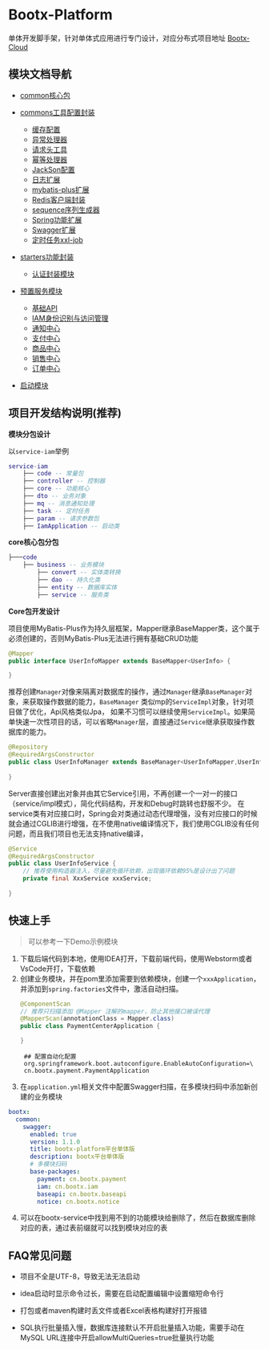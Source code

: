 # Bootx-Platform 

单体开发脚手架，针对单体式应用进行专门设计，对应分布式项目地址 [Bootx-Cloud](https://gitee.com/bootx/bootx-cloud)

## 模块文档导航

- [common核心包](bootx-common-core/README.md)
- [commons工具配置封装](bootx-commons/README.md)
  - [缓存配置](bootx-commons/common-cache/README.md)
  - [异常处理器](bootx-commons/common-exception-handler/README.md)
  - [请求头工具](bootx-commons/common-header-holder/README.md)
  - [幂等处理器](bootx-commons/common-idempotency/README.md)
  - [JackSon配置](bootx-commons/common-jackson/README.md)
  - [日志扩展](bootx-commons/common-log/README.md)
  - [mybatis-plus扩展](bootx-commons/common-mybatis-plus/README.md)
  - [Redis客户端封装](bootx-commons/common-redis-client/README.md)
  - [sequence序列生成器](bootx-commons/common-sequence/README.md)
  - [Spring功能扩展](bootx-commons/common-spring/README.md)
  - [Swagger扩展](bootx-commons/common-swagger/README.md)
  - [定时任务xxl-job](bootx-commons/common-xxl-job/README.md)
- [starters功能封装](bootx-common-starters/README.md)
  - [认证封装模块](bootx-common-starters/common-starter-auth/README.md)
- [预置服务模块](bootx-services/README.md)
  - [基础API](bootx-services/service-baseapi/README.md)
  - [IAM身份识别与访问管理](bootx-services/service-iam/README.md)
  - [通知中心](bootx-services/service-notice/README.md)
  - [支付中心](bootx-services/service-payment/README.md)
  - [商品中心](bootx-services/service-goods/README.md)
  - [销售中心](bootx-services/service-sales/README.md)
  - [订单中心](bootx-services/service-order/README.md)

- [启动模块](bootx-start/README.md)

## 项目开发结构说明(推荐)


**模块分包设计**

以`service-iam`举例
```lua
service-iam 
    ├── code -- 常量包
    ├── controller -- 控制器
    ├── core -- 功能核心
    ├── dto -- 业务对象
    ├── mq -- 消息通知处理
    ├── task -- 定时任务
    ├── param -- 请求参数包
    ├── IamApplication -- 启动类
```
**core核心包分包**

```lua
├───code 
    ├── business -- 业务模块
        ├── convert -- 实体类转换
        ├── dao -- 持久化类
        ├── entity -- 数据库实体
        ├── service -- 服务类
```

**Core包开发设计**

项目使用MyBatis-Plus作为持久层框架，Mapper继承BaseMapper类，这个属于必须创建的，否则MyBatis-Plus无法进行拥有基础CRUD功能
```java
@Mapper
public interface UserInfoMapper extends BaseMapper<UserInfo> {

}
```
推荐创建`Manager`对像来隔离对数据库的操作，通过`Manager`继承`BaseManager`对象，来获取操作数据的能力，`BaseManager` 类似mp的`ServiceImpl`对象，针对项目做了优化，Api风格类似Jpa，
如果不习惯可以继续使用`ServiceImpl`。如果简单快速一次性项目的话，可以省略`Manager`层，直接通过`Service`继承获取操作数据库的能力。
```java
@Repository
@RequiredArgsConstructor
public class UserInfoManager extends BaseManager<UserInfoMapper,UserInfo> {
    
}
```
Server直接创建出对象并由其它Service引用，不再创建一个一对一的接口（service/impl模式），简化代码结构，开发和Debug时跳转也舒服不少。
在service类有对应接口时，Spring会对类通过动态代理增强，没有对应接口的时候就会通过CGLIB进行增强，在不使用native编译情况下，我们使用CGLIB没有任何问题，而且我们项目也无法支持native编译，

```java
@Service
@RequiredArgsConstructor
public class UserInfoService {
    // 推荐使用构造器注入，尽量避免循环依赖，出现循环依赖95%是设计出了问题
    private final XxxService xxxService;
    
}
```
## 快速上手
> 可以参考一下Demo示例模块
1. 下载后端代码到本地，使用IDEA打开，下载前端代码，使用Webstorm或者VsCode开打，下载依赖
2. 创建业务模块，并在pom里添加需要到依赖模块，创建一个`xxxApplication`，并添加到`spring.factories`文件中，激活自动扫描。
    ```java
    @ComponentScan
    // 推荐只扫描添加 @Mapper 注解的mapper，防止其他接口被误代理
    @MapperScan(annotationClass = Mapper.class)
    public class PaymentCenterApplication {
    
    }
    ```
   ```properties
    ## 配置自动化配置
    org.springframework.boot.autoconfigure.EnableAutoConfiguration=\
    cn.bootx.payment.PaymentApplication
   ```
3. 在`application.yml`相关文件中配置Swagger扫描，在多模块扫码中添加新创建的业务模块
```yaml
bootx:
  common:
    swagger:
      enabled: true
      version: 1.1.0
      title: bootx-platform平台单体版
      description: bootx平台单体版
      # 多模块扫码
      base-packages:
        payment: cn.bootx.payment
        iam: cn.bootx.iam
        baseapi: cn.bootx.baseapi
        notice: cn.bootx.notice
```
4. 可以在bootx-service中找到用不到的功能模块给删除了，然后在数据库删除对应的表，通过表前缀就可以找到模块对应的表



## FAQ常见问题
- 项目不全是UTF-8，导致无法无法启动

- idea启动时显示命令过长，需要在启动配置编辑中设置缩短命令行

- 打包或者maven构建时丢文件或者Excel表格构建好打开报错

- SQL执行批量插入慢，数据库连接默认不开启批量插入功能，需要手动在MySQL URL连接中开启allowMultiQueries=true批量执行功能